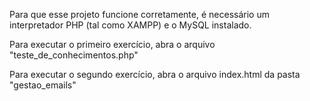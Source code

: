 Para que esse projeto funcione corretamente, é necessário um interpretador PHP (tal como XAMPP) e o MySQL instalado.

Para executar o primeiro exercício, abra o arquivo "teste_de_conhecimentos.php"

Para executar o segundo exercício, abra o arquivo index.html da pasta "gestao_emails"
